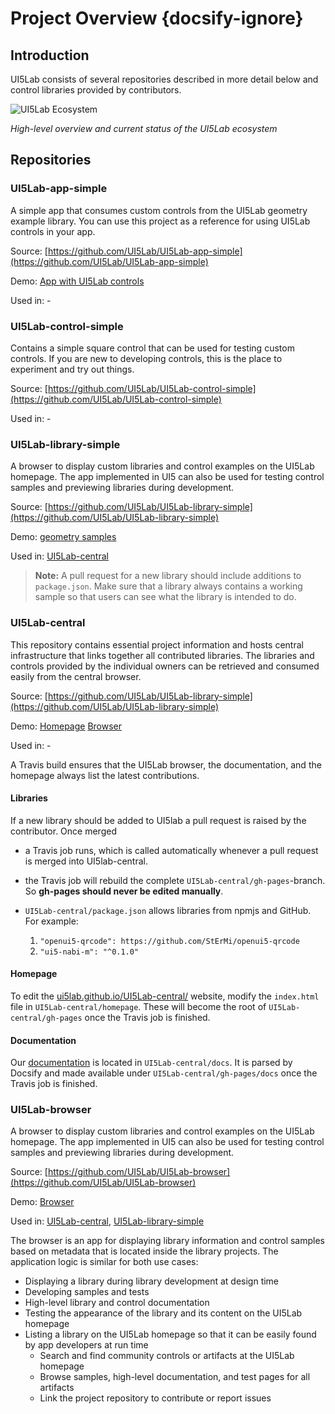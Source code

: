 # Project Overview {docsify-ignore}

## Introduction

UI5Lab consists of several repositories described in more detail below and control libraries provided by contributors.

![UI5Lab Ecosystem](../media/UI5LabOverview.png)

*High-level overview and current status of the UI5Lab ecosystem*

## Repositories

### UI5Lab-app-simple

A simple app that consumes custom controls from the UI5Lab geometry example library.
You can use this project as a reference for using UI5Lab controls in your app.

Source: [https://github.com/UI5Lab/UI5Lab-app-simple](https://github.com/UI5Lab/UI5Lab-app-simple)

Demo: [App with UI5Lab controls](https://ui5lab.github.io/UI5Lab-app-simple/index.html) 

Used in: -

### UI5Lab-control-simple

Contains a simple square control that can be used for testing custom controls.
If you are new to developing controls, this is the place to experiment and try out things.

Source: [https://github.com/UI5Lab/UI5Lab-control-simple](https://github.com/UI5Lab/UI5Lab-control-simple)

Used in: -

### UI5Lab-library-simple

A browser to display custom libraries and control examples on the UI5Lab homepage. 
The app implemented in UI5 can also be used for testing control samples and previewing libraries during development.

Source: [https://github.com/UI5Lab/UI5Lab-library-simple](https://github.com/UI5Lab/UI5Lab-library-simple)

Demo: [geometry samples](https://ui5lab.github.io/UI5Lab-central/browser)

Used in: [UI5Lab-central](https://github.com/UI5Lab/UI5Lab-central)

> **Note:** A pull request for a new library should include additions to `package.json`. Make sure that a library always contains a working sample so that users can see what the library is intended to do.

### UI5Lab-central

This repository contains essential project information and hosts central infrastructure that links together all contributed libraries.
The libraries and controls provided by the individual owners can be retrieved and consumed easily from the central browser.

Source: [https://github.com/UI5Lab/UI5Lab-library-simple](https://github.com/UI5Lab/UI5Lab-library-simple)

Demo: [Homepage](https://ui5lab.github.io/UI5Lab-central/) [Browser](https://ui5lab.github.io/UI5Lab-central/browser)

Used in: -

A Travis build ensures that the UI5Lab browser, the documentation, and the homepage always list the latest contributions.

#### Libraries

If a new library should be added to UI5lab a pull request is raised by the contributor. Once merged
* a Travis job runs, which is called automatically whenever a pull request is merged into UI5lab-central.
* the Travis job will rebuild the complete `UI5Lab-central/gh-pages`-branch.  
So **gh-pages should never be edited manually**.

* `UI5Lab-central/package.json` allows libraries from npmjs and GitHub. For example:
    1. `"openui5-qrcode": https://github.com/StErMi/openui5-qrcode`
    2. `"ui5-nabi-m": "^0.1.0"`

#### Homepage
To edit the [ui5lab.github.io/UI5Lab-central/](https://ui5lab.github.io/UI5Lab-central/) website, modify the `index.html` file in `UI5Lab-central/homepage`. These will become the root of `UI5Lab-central/gh-pages` once the Travis job is finished.

#### Documentation
Our [documentation](https://ui5lab.github.io/UI5Lab-central/docs) is located in `UI5Lab-central/docs`. It is parsed by Docsify and made available under `UI5Lab-central/gh-pages/docs` once the Travis job is finished.

### UI5Lab-browser

A browser to display custom libraries and control examples on the UI5Lab homepage. The app implemented in UI5 can also be used for testing control samples and previewing libraries during development.

Source: [https://github.com/UI5Lab/UI5Lab-browser](https://github.com/UI5Lab/UI5Lab-browser)

Demo: [Browser](https://ui5lab.github.io/UI5Lab-central/browser)

Used in: [UI5Lab-central](https://github.com/UI5Lab/UI5Lab-central), [UI5Lab-library-simple](https://github.com/UI5Lab/UI5Lab-central)

The browser is an app for displaying library information and control samples based on metadata that is located inside the library projects.
The application logic is similar for both use cases:
* Displaying a library during library development at design time
 * Developing samples and tests
 * High-level library and control documentation
 * Testing the appearance of the library and its content on the UI5Lab homepage
* Listing a library on the UI5Lab homepage so that it can be easily found by app developers at run time
  * Search and find community controls or artifacts at the UI5Lab homepage
  * Browse samples, high-level documentation, and test pages for all artifacts
  * Link the project repository to contribute or report issues
